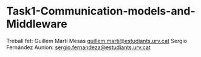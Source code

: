# Task1-Communication-models-and-Middleware
Treball fet: Guillem Martí Mesas guillem.marti@estudiants.urv.cat
             Sergio Fernández Aunion: sergio.fernandeza@estudiants.urv.cat
